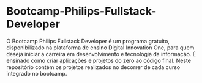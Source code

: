 # Bootcamp-Philips-Fullstack-Developer
O Bootcamp Philips Fullstack Developer é um programa gratuito, disponibilizado na plataforma de ensino Digital Innovation One, para quem deseja iniciar a carreira em desenvolvimento e tecnologia da informação. É ensinado como criar aplicações e projetos do zero ao código final. Neste repositório contém os projetos realizados no decorrer de cada curso integrado no bootcamp.
